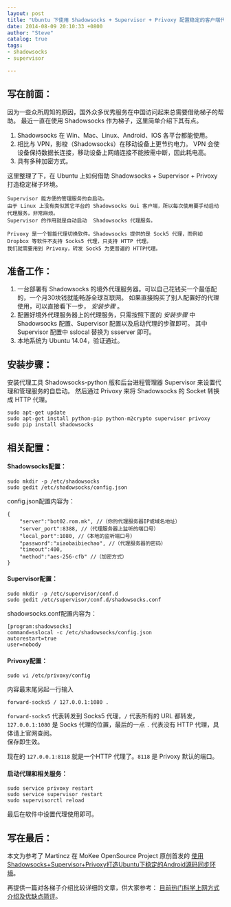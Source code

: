 ```yaml
---
layout: post
title: "Ubuntu 下使用 Shadowsocks + Supervisor + Privoxy 配置稳定的客户端代理"
date: 2014-08-09 20:10:33 +0800
author: "Steve"
catalog: true
tags:
- shadowsocks
- supervisor

---
```


##  写在前面：

因为一些众所周知的原因，国外众多优秀服务在中国访问起来总需要借助梯子的帮助。 
最近一直在使用 Shadowsocks 作为梯子，这里简单介绍下其有点。

1. Shadowsocks 在 Win、Mac、Linux、Android、IOS 各平台都能使用。 
2. 相比与 VPN，影梭（Shadowsocks）在移动设备上更节约电力。 VPN 会使设备保持数据长连接，移动设备上网络连接不能按需中断，因此耗电高。 
3. 具有多种加密方式。

这里整理了下，在 Ubuntu 上如何借助 Shadowsocks + Supervisor + Privoxy 打造稳定梯子环境。

```
Supervisor 能方便的管理服务的自启动。
由于 Linux 上没有类似其它平台的 Shadowsocks Gui 客户端，所以每次使用要手动启动代理服务，非常麻烦。
Supervisor 的作用就是自动启动  Shadowsocks 代理服务。

Privoxy 是一个智能代理切换软件。Shadowsocks 提供的是 Sock5 代理，而例如 Dropbox 等软件不支持 Socks5 代理，只支持 HTTP 代理。
我们就需要用到 Privoxy，转发 Sock5 为更普遍的 HTTP代理。

```

##  准备工作：

1. 一台部署有 Shadowsocks 的境外代理服务器。可以自己花钱买一个最低配的，一个月30块钱就能畅游全球互联网。
如果直接购买了别人配置好的代理使用，可以直接看下一步， *安装步骤* 。 
2. 配置好境外代理服务器上的代理服务，只需按照下面的 *安装步骤* 中 Shadowsocks 配置、Supervisor 配置以及启动代理的步骤即可。
其中 Supervisor 配置中 sslocal 替换为 ssserver 即可。 
3. 本地系统为 Ubuntu 14.04，验证通过。

##  安装步骤：

安装代理工具 Shadowsocks-python 版和后台进程管理器 Supervisor 来设置代理和管理服务的自启动。
然后通过 Privoxy 来将 Shadowsocks 的 Socket 转换成 HTTP 代理。

	sudo apt-get update
	sudo apt-get install python-pip python-m2crypto supervisor privoxy
	sudo pip install shadowsocks

##  相关配置：

#### Shadowsocks配置：

	sudo mkdir -p /etc/shadowsocks
	sudo gedit /etc/shadowsocks/config.json

config.json配置内容为：

```
{
	"server":"bot02.rom.mk", //（你的代理服务器IP或域名地址）
	"server_port":8388, //（代理服务器上监听的端口号）
	"local_port":1080, //（本地的监听端口号）
	"password":"xiaobaibiechao", //（代理服务器的密码）
	"timeout":400,
	"method":"aes-256-cfb" //（加密方式）
}
```

#### Supervisor配置：

	sudo mkdir -p /etc/supervisor/conf.d
	sudo gedit /etc/supervisor/conf.d/shadowsocks.conf

shadowsocks.conf配置内容为：

```
[program:shadowsocks]
command=sslocal -c /etc/shadowsocks/config.json
autorestart=true
user=nobody
```

####  Privoxy配置：

	sudo vi /etc/privoxy/config

内容最末尾另起一行输入 

    forward-socks5 / 127.0.0.1:1080 .

`forward-socks5` 代表转发到 Socks5 代理，`/` 代表所有的 URL 都转发，
`127.0.0.1:1080` 是 Socks 代理的位置，最后的一点 `.` 代表没有 HTTP 代理，具体请上官网查阅。  
保存即生效。

现在的 `127.0.0.1:8118` 就是一个HTTP 代理了。`8118` 是 Privoxy 默认的端口。

####  启动代理和相关服务：

	sudo service privoxy restart
	sudo service supervisor restart
	sudo supervisorctl reload

最后在软件中设置代理使用即可。

##  写在最后：

本文为参考了 Martincz 在 MoKee OpenSource Project 原创首发的 [使用Shadowsocks+Supervisor+Privoxy打造Ubuntu下稳定的Android源码同步环境](http://www.mokeedev.com/2014/07/23/syncandroidsource/)。

再提供一篇对各梯子介绍比较详细的文章，供大家参考： [目前热门科学上网方式介绍及优缺点简评](http://cokebar.info/archives/236)。
